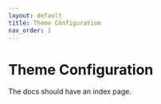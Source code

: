 ```yaml
---
layout: default
title: Theme Configuration
nav_order: 1
---
```


# Theme Configuration

The docs should have an index page.